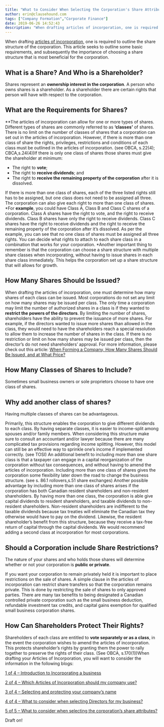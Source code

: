 ```yaml
---
title: "What to Consider When Selecting the Corporation's Share Attributes"
author: erin@clausehound.com
tags: ["Company Formation","Corporate Finance"]
date: 2019-06-26 14:52:43
description: "When drafting articles of incorporation, one is required to outline the share structure of the corporation. This article seeks to outline some basic requirements, and subsequently the i..."
---
```

When drafting [articles of incorporation](https://blog.clausehound.com/canadian-articles-of-incorporation-part-1-of-8-introduction-to-incorporation-2/), one is required to outline the share structure of the corporation. This article seeks to outline some basic requirements, and subsequently the importance of choosing a share structure that is most beneficial for the corporation.

## What is a Share? And Who is a Shareholder?
Shares represent an **ownership interest in the corporation**. A person who owns shares is a shareholder. As a shareholder there are certain rights that person will have with respect to the corporation.

## What are the Requirements for Shares?

**The articles of incorporation can allow for one or more types of shares. Different types of shares are commonly referred to as **‘classes’** of shares. There is no limit on the number of classes of shares that a corporation can set out in the articles of incorporation. However, if there is more than one class of share the rights, privileges, restrictions and conditions of each class must be outlined in the articles of incorporation. (see OBCA, s.22(4); CBCA,s.24(4))If there is only one class of shares those shares must give the shareholder at minimum:

- The right to **vote**;
- The right to **receive dividends**; and  
- The right to **receive the remaining property of the corporation** after it is dissolved.

If there is more than one class of shares, each of the three listed rights still has to be assigned, but one class does not need to be assigned all three. The corporation can also give each right to more than one class of shares. *For **example**, you could have Class A, Class B and Class C shares of a corporation. Class A shares have the right to vote, and the right to receive dividends. Class B shares have only the right to receive dividends. Class C shares have the right to receive dividends and the right to receive the remaining property of the corporation after it’s dissolved. As per the example, you can see that no one class of shares must be assigned all three rights. You can decide what rights to attach to each share class in a combination that works for your corporation. *Another important thing to remember is that the corporation can choose a share structure with multiple share classes when incorporating, without having to issue shares in each share class immediately. This helps the corporation set up a share structure that will allows for growth.

## How Many Shares Should be Issued?

When drafting the articles of incorporation, one must determine how many shares of each class can be issued. Most corporations do not set any limit on how many shares may be issued per class. The only time a corporation may limit the number of authorized shares in a class is if they wanted to **restrict the powers of the directors**. By limiting the number of shares, shareholders have the ability to prevent the issuance of more shares. For example, if the directors wanted to issue more shares than allowed in the class, they would need to have the shareholders reach a special resolution to allow them to increase the number of shares in the class. If there is no restriction or limit on how many shares may be issued per class, then the director’s do not need shareholders’ approval. For more information, please check out this article: [When Forming a Company, How Many Shares Should Be Issued, and at What Price? ](https://blog.clausehound.com/when-forming-a-company-how-many-shares-should-be-issued-and-at-what-price/)

## How Many Classes of Shares to Include?

Sometimes small business owners or sole proprietors choose to have one class of shares.

## Why add another class of shares?

Having multiple classes of shares can be advantageous.

Primarily, this structure enables the corporation to give different dividends to each class. By having separate classes, it is easier to income-split among spouses and/or family members. When considering this structure make sure to consult an accountant and/or lawyer because there are many complicated tax provisions regarding income splitting. However, this model can still be an effective way to sprinkle one’s income if implemented correctly.  (see TOSI) An additional benefit to including more than one share class is that a taxpayer can engage in a capital reorganization of the corporation without tax consequences, and without having to amend the articles of incorporation. Including more than one class of shares gives the corporation some flexibility later down the road to change the business structure. (see s. 86.1 rollovers,s.51 share exchanges) Another possible advantage by including more than one class of shares arises if the corporation has both Canadian resident shareholders and non-resident shareholders. By having more than one class, the corporation is able give capital dividends to resident shareholders, and taxable dividends to non-resident shareholders. Non-resident shareholders are indifferent to the taxable dividends because tax treaties will eliminate the Canadian tax they otherwise would have to pay on the dividend. Likewise, the resident shareholder’s benefit from this structure, because they receive a tax-free return of capital through the capital dividends. We would recommend adding a second class at incorporation for most corporations.

## Should a Corporation include Share Restrictions?

The nature of your shares and who holds those shares will determine whether or not your corporation is **public or private**.

If you want your corporation to remain privately held it is important to place restrictions on the sale of shares. A simple clause in the articles of incorporation can restrict share transfers so that the corporation remains private. This is done by restricting the sale of shares to only approved parties. There are many tax benefits to being designated a Canadian controlled private corporation such as the small business deduction, refundable investment tax credits, and capital gains exemption for qualified small business corporation shares.

## How Can Shareholders Protect Their Rights?

Shareholders of each class are entitled to **vote separately or as a class**, in the event the corporation wishes to amend the articles of incorporation. This protects shareholder’s rights by granting them the power to rally together to preserve the rights of their class. (See OBCA, s.170(1))When drafting your Articles of Incorporation, you will want to consider the information in the following blogs:

[1 of 4 – Introduction to Incorporating a business](http://blog.clausehound.com/canadian-articles-of-incorporation-part-1-of-8-introduction-to-incorporation-2)

[2 of 4 – Which Articles of Incorporation should my company use?](http://blog.clausehound.com/canadian-articles-of-incorporation-part-2-of-8-which-articles-of-incorporation-should-my-company-use-2)

[3 of 4 – Selecting and protecting your company’s name](http://blog.clausehound.com/canadian-articles-of-incorporation-part-3-of-8-selecting-and-protecting-your-corporations-name-2)

[4 of 4 – What to consider when selecting Directors for my business?](http://blog.clausehound.com/canadian-articles-of-incorporation-part-4-of-8-what-to-consider-when-selecting-directors-for-my-business)

[5 of 5 – What to consider when selecting the corporation’s share attributes? ](https://blog.clausehound.com/what-to-consider-when-selecting-the-corporations-share-attributes/)

Draft on!
